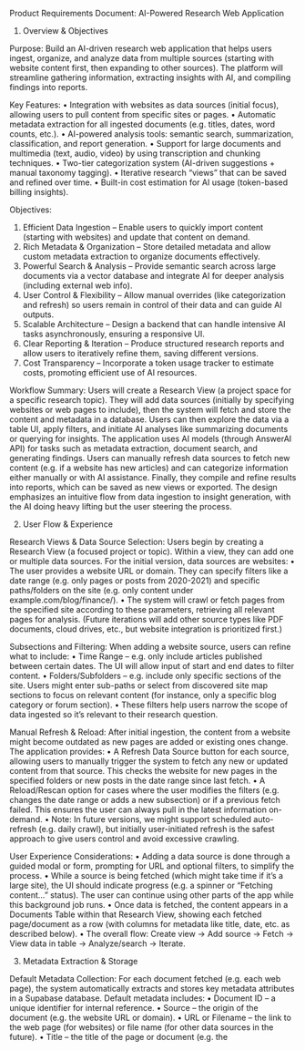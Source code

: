 Product Requirements Document: AI-Powered Research Web Application

1. Overview & Objectives

Purpose: Build an AI-driven research web application that helps users ingest, organize, and analyze data from multiple sources (starting with website content first, then expanding to other sources). The platform will streamline gathering information, extracting insights with AI, and compiling findings into reports.

Key Features:
• Integration with websites as data sources (initial focus), allowing users to pull content from specific sites or pages.
• Automatic metadata extraction for all ingested documents (e.g. titles, dates, word counts, etc.).
• AI-powered analysis tools: semantic search, summarization, classification, and report generation.
• Support for large documents and multimedia (text, audio, video) by using transcription and chunking techniques.
• Two-tier categorization system (AI-driven suggestions + manual taxonomy tagging).
• Iterative research “views” that can be saved and refined over time.
• Built-in cost estimation for AI usage (token-based billing insights).

Objectives:

1.  Efficient Data Ingestion – Enable users to quickly import content (starting with websites) and update that content on demand.
2.  Rich Metadata & Organization – Store detailed metadata and allow custom metadata extraction to organize documents effectively.
3.  Powerful Search & Analysis – Provide semantic search across large documents via a vector database and integrate AI for deeper analysis (including external web info).
4.  User Control & Flexibility – Allow manual overrides (like categorization and refresh) so users remain in control of their data and can guide AI outputs.
5.  Scalable Architecture – Design a backend that can handle intensive AI tasks asynchronously, ensuring a responsive UI.
6.  Clear Reporting & Iteration – Produce structured research reports and allow users to iteratively refine them, saving different versions.
7.  Cost Transparency – Incorporate a token usage tracker to estimate costs, promoting efficient use of AI resources.

Workflow Summary: Users will create a Research View (a project space for a specific research topic). They will add data sources (initially by specifying websites or web pages to include), then the system will fetch and store the content and metadata in a database. Users can then explore the data via a table UI, apply filters, and initiate AI analyses like summarizing documents or querying for insights. The application uses AI models (through AnswerAI API) for tasks such as metadata extraction, document search, and generating findings. Users can manually refresh data sources to fetch new content (e.g. if a website has new articles) and can categorize information either manually or with AI assistance. Finally, they compile and refine results into reports, which can be saved as new views or exported. The design emphasizes an intuitive flow from data ingestion to insight generation, with the AI doing heavy lifting but the user steering the process.

2. User Flow & Experience

Research Views & Data Source Selection: Users begin by creating a Research View (a focused project or topic). Within a view, they can add one or multiple data sources. For the initial version, data sources are websites:
• The user provides a website URL or domain. They can specify filters like a date range (e.g. only pages or posts from 2020-2021) and specific paths/folders on the site (e.g. only content under example.com/blog/finance/).
• The system will crawl or fetch pages from the specified site according to these parameters, retrieving all relevant pages for analysis. (Future iterations will add other source types like PDF documents, cloud drives, etc., but website integration is prioritized first.)

Subsections and Filtering: When adding a website source, users can refine what to include:
• Time Range – e.g. only include articles published between certain dates. The UI will allow input of start and end dates to filter content.
• Folders/Subfolders – e.g. include only specific sections of the site. Users might enter sub-paths or select from discovered site map sections to focus on relevant content (for instance, only a specific blog category or forum section).
• These filters help users narrow the scope of data ingested so it’s relevant to their research question.

Manual Refresh & Reload: After initial ingestion, the content from a website might become outdated as new pages are added or existing ones change. The application provides:
• A Refresh Data Source button for each source, allowing users to manually trigger the system to fetch any new or updated content from that source. This checks the website for new pages in the specified folders or new posts in the date range since last fetch.
• A Reload/Rescan option for cases where the user modifies the filters (e.g. changes the date range or adds a new subsection) or if a previous fetch failed. This ensures the user can always pull in the latest information on-demand.
• Note: In future versions, we might support scheduled auto-refresh (e.g. daily crawl), but initially user-initiated refresh is the safest approach to give users control and avoid excessive crawling.

User Experience Considerations:
• Adding a data source is done through a guided modal or form, prompting for URL and optional filters, to simplify the process.
• While a source is being fetched (which might take time if it’s a large site), the UI should indicate progress (e.g. a spinner or “Fetching content…” status). The user can continue using other parts of the app while this background job runs.
• Once data is fetched, the content appears in a Documents Table within that Research View, showing each fetched page/document as a row (with columns for metadata like title, date, etc. as described below).
• The overall flow: Create view -> Add source -> Fetch -> View data in table -> Analyze/search -> Iterate.

3. Metadata Extraction & Storage

Default Metadata Collection: For each document fetched (e.g. each web page), the system automatically extracts and stores key metadata attributes in a Supabase database. Default metadata includes:
• Document ID – a unique identifier for internal reference.
• Source – the origin of the document (e.g. the website URL or domain).
• URL or Filename – the link to the web page (for websites) or file name (for other data sources in the future).
• Title – the title of the page or document (e.g. the <title> of an HTML page, or document title if available).
• Author (if applicable) – for websites, if the page has an author or byline, capture it.
• Publication/Modified Date – the date the content was published or last updated (for web pages, from metadata or page content if available).
• Content Summary (Brief) – possibly a first few lines or autogenerated short summary of the content for quick reference.
• Token Count / Word Count – size of the content in terms of tokens (for AI processing) or words, useful to estimate processing cost and search performance.
• File Type – type of content (HTML page, PDF, audio file, etc. – though initial phase is mostly HTML/text from websites).
• Status – ingestion status (e.g. successfully fetched, pending, error).

All this metadata is stored in a Supabase Postgres database in a Documents table (or similar), with columns corresponding to the above. Supabase is chosen as it provides easy integration, real-time capabilities, and can later incorporate vector search via extensions if needed. Storing metadata in a structured way allows users to filter and sort documents easily in the UI (e.g. sort by date, filter by author, etc.).

Full Content Storage: The actual content of each document (the text of the web page, transcript of an audio, etc.) will also be stored for analysis. Depending on size, content can be stored in the database (text column) or in an associated storage (like Supabase storage or S3) with a reference in the DB. This ensures AI analysis can retrieve the full text when needed. Large content may be split for vector indexing (see Section 4), but the raw content is preserved in original form as well.

Custom Metadata Columns (AI-augmented): The application allows users to define additional metadata fields to be filled by AI:
• Users can “Add Column” in the documents table for a specific research view. When adding, they choose either a predefined prompt or enter a custom AI prompt that tells the AI what to extract or compute for each document.
• Predefined Metadata Prompts: The app will offer a set of common extractions. For example: “Summary” (a one-paragraph summary of the document), “Key Topics” (a list of main topics or keywords), “Sentiment” (overall sentiment or tone of the document), “Important Names/Entities” (people, organizations mentioned), etc. Selecting one of these will populate a new column (e.g. “Summary”) and the system will use the AnswerAI API to generate that for each document.
• Custom Prompt Column: The user can input any question or instruction, such as “What is the main argument of this article?” or “Extract any statistics or numbers mentioned.” This prompt will be run on each document, and the result will be stored in the new column for that document.
• The AI processing for these columns is done asynchronously (especially if many documents). When initiated, a job is queued to process each document with the given prompt. As results come in, they populate the table. The UI should indicate which ones are complete or if any failed.
• The new metadata is also saved in the database (likely a separate table or JSONB field referencing the document, or adding a dynamic column via Supabase if schema allows). Each research view could have its own context for custom columns.

Data Model Considerations:
• A possible schema: Tables for ResearchViews, Documents, MetadataFields (for custom columns definitions), and MetadataValues (document ID x field ID -> value).
• Supabase’s real-time feature can notify the frontend as metadata extraction jobs fill in values, so the table updates live for the user, enhancing UX.
• Ensure the metadata extraction uses token limits wisely (e.g. if a document is very large, use the vector search or summarization in parts rather than feed the whole doc at once to the model for a summary).
• The system should also track when each metadata field was last updated for a document (so if content changes or prompt changes, user can refresh that field for a doc as needed).

4. Document Processing & Search

Handling Large Documents: Some web pages or documents might be very large (or transcripts of hour-long videos can be tens of thousands of words). To enable efficient search and analysis:
• The system will chunk large documents into smaller pieces. For example, split the text into chunks of up to ~500 tokens (or another optimal size, such as splitting by paragraphs or subheadings while respecting a token limit) with some overlap between chunks to preserve context.
• Each chunk will be embedded as a vector (using an embedding model via the AnswerAI API, likely using OpenAI embeddings or similar) and stored in a Vector Database. We can use Supabase’s PostgreSQL with the PGVector extension (since we are already using Supabase) or an external vector store (like Pinecone or Weaviate) if needed. The vector DB will allow similarity search to quickly find relevant chunks of text in response to queries.
• By storing embeddings, the application can perform semantic search: the user’s query or prompt can be converted to a vector and compared with all document chunk vectors to retrieve the most relevant pieces regardless of exact keyword match.
• The vector index storage will include references back to the source document and chunk position, so we can always retrieve the full context or highlight where in the document a result came from.

Efficient Search Mechanism: When a user searches within their research view (either via a search bar to find documents or as part of an AI prompt):
• If the dataset is small and documents are short, a simple full-text search on the content can be done directly in the database (Supabase full-text search) for keywords.
• If the dataset is large or user asks a semantic question (not just exact keywords), the system will use the vector similarity search. For example, if user asks “What are the key findings about climate change mentioned?” the app will:

1.  Embed the query using the same embedding model.
2.  Query the vector DB for top N most similar chunks across all documents.
3.  Fetch those chunks and possibly the metadata (like document titles).
4.  Feed them into the AnswerAI model to synthesize an answer or highlight those relevant parts to the user.
    • This approach ensures even if wording differs, relevant content can be found. It’s a best practice for Retrieval-Augmented Generation, where the AI uses retrieved data to answer questions.

Audio/Video Processing: The application supports uploading or linking audio and video files for analysis (though these might come in future phases after websites). When such a file is added as a data source:
• The backend uses an AI transcription service (via AnswerAI API, possibly using models like OpenAI Whisper or others) to convert speech to text. For video, it may extract audio first then transcribe.
• The transcription text is stored as the content of a document in the database (with metadata like duration, possibly speaker info if available).
• That text can then be chunked and indexed just like any text document for search and analysis.
• Metadata for media files will include things like duration, file size, etc., and possibly a link to the original file (if stored).
• If the media is very long, the transcription itself may be segmented (some transcription models segment by time). We ensure to handle assembling or chunking the transcript properly for indexing.
• This allows users to include podcasts, interviews, webinars, etc., as part of their research data sources, all converted to text for uniform analysis.

Taxonomy Categorization (Two-Layer Approach): Organizing documents by topics or categories is crucial for research. The app provides a two-layer categorization system combining AI and user input:
• Layer 1: AI-Driven Categorization – The system can automatically classify documents into broad categories or topics using AI. For example, it could label each document with topics like “Finance”, “Health”, “Politics”, etc., based on content. This could be done with a classification model or by using the embedding to cluster documents and label clusters. The categories could be generic or even custom if the user provides a taxonomy. If the user has no custom taxonomy, the AI might still suggest some thematic labels for each doc.
• Layer 2: Manual (User) Categorization – Users can define their own taxonomy: e.g., they may create categories or tags relevant to their project (like “Climate Change”, “Renewable Energy”, “Policy Review”, etc.). They can then manually assign documents to one or multiple of these categories or tags.
• The UI will allow users to tag a document or move it into a category folder within the research view. This manual layer ensures user-defined organization and corrections (for example, if AI categorization is wrong, the user can change it).
• Two-Layer Integration: These layers work in tandem. The AI’s suggestions can be presented to the user (like a recommended tag or category for a document). The user can accept these suggestions or adjust them. In essence, AI does an initial pass to help sort content, and the user refines it. We maintain separate fields for AI category and final category so we know which is which.
• Example: AI might tag an article as “Technology > AI” based on its content (two-level: main category Technology, subcategory AI). The user’s defined taxonomy might have a category “Emerging Tech” which overlaps. The user can then decide to tag it as “Emerging Tech” manually. The system could also learn from this feedback to improve future suggestions (future enhancement).
• All category information is stored (e.g. a Category or Tags table, linking documents to categories). This then allows filtering the documents by category in the UI or including categories in the metadata display.

Search & Filter by Category: With taxonomy in place, the search interface will allow filtering results by these categories (e.g. only search within “Renewable Energy” tagged docs). This further improves the relevance of analysis when users want to focus on a subset of data.

In summary, the document processing component ensures that all forms of content (text or media) are converted into a searchable text format, indexed for quick retrieval, and classified for organization. This lays the groundwork for the AI analysis features that follow.

5. Web Search & AI Analysis

Beyond just searching the user’s ingested data, the application leverages AI to analyze documents and even find external information:

AI-Driven Document Analysis (Prompts): Users can ask questions or request analyses of their data using natural language prompts. There will be two modes for this:
• Predefined Analysis Prompts: Quick actions like “Summarize this document”, “List key takeaways”, “What are the pros and cons discussed?”, “Identify any open questions or missing information.” These could appear as buttons or menu options when viewing a document or selecting multiple documents. Choosing one runs the corresponding prompt on the selected content via the AnswerAI API and returns the result (e.g. a summary).
• Freeform Prompt: A text input (like a chat box or query bar) where the user can type any question or command, such as “Compare the viewpoints of all these articles on climate policy” or “Find any conflicting facts between Document A and Document B.” The user can specify scope if needed (all documents, a subset, or a single doc context).
• The system will interpret the prompt and decide how to answer. For a single-document prompt (like summarizing one article), it’s straightforward: feed that document (or its relevant chunks) to the LLM with the instruction. For a multi-document query (like comparative questions or broad topics), the system may perform a search across the document set (using the vector search described) to find relevant info from each, then combine them in the prompt to the LLM to synthesize an answer.
• Results are displayed either in a modal or in a dedicated “AI Analysis” panel. The answer might include direct answers, aggregated information, or even citations/reference to document titles or sections if possible to increase trust.

Incorporating Whole Web Search: Sometimes the user’s dataset might not have all the information needed. The app provides an option to search the entire web to complement the research:
• Users can toggle or choose to “Include Web Search” for a given prompt. When enabled, the application will use an external search API (e.g. call a search engine API like Bing Web Search or Google API) with the user’s query or a derived query.
• The top results from the web can be fetched (if accessible via scraping or API) and then processed similarly by the AI. For example, if the user asks a question that their documents can’t answer fully, the system might fetch a few relevant web pages or Wikipedia entries, then have the AI integrate that information into the answer.
• The UI should clearly indicate when external information is used (to differentiate between the user’s own sources vs. external knowledge). Perhaps by listing external sources or footnotes in the answer.
• This feature essentially turns the app into a research assistant that not only analyzes the provided documents but also can discover new information live from the internet to ensure comprehensive answers.
• Use Case: The user is researching “electric vehicle adoption in Europe” and has some reports ingested. They ask a question that isn’t fully covered in those reports, like “What were the EV adoption rates in 2022 in Germany?”. The app doesn’t find it in the documents, so it web-searches, finds a statistic on a relevant website, and presents the answer including that stat, possibly citing the source.

Combined Workflow: The user might use a mix of these features in one session. They could filter documents to a category, then ask a freeform question about that subset, then decide to include web search to get more context, and then ask the AI to summarize everything found. The system should handle these smoothly:
• The prompt interface could allow selecting context (all data, current filtered data, a single doc).
• A checkbox or toggle for “search outside my data” which triggers the web search integration.

Performance Considerations:
• Because AI analysis (especially with web search) can be slow, these operations should also be handled asynchronously where possible. The UI might show a “Thinking…” indicator and then display the answer when ready.
• If multiple analyses are running (or user queues up questions), those should also go through the job queue on the backend to avoid blocking the server (see Backend section).
• It’s important to limit how much web content is pulled (maybe fetch top 3 results or so) to avoid excessive calls and cost. The PRD should note rate limiting or user usage limits for web searches if needed.

In summary, the AI Analysis feature is the core intelligence of the app: it leverages both the user’s curated dataset and the vast knowledge on the web to answer complex questions and provide insights, functioning like an AI research assistant. The user is empowered to ask anything and receive synthesized answers with context from both their data and external sources.

6. Billing Mechanism

Since the application uses AI APIs (via AnswerAI) which likely incur costs per token or per request, a transparent billing and usage mechanism is required:

Token Usage Tracking: Every time the system calls an AI service (for embedding, summarization, answering a prompt, etc.), it involves input tokens (tokens in the prompt + context) and output tokens (tokens in the response). The application will:
• Keep track of the number of tokens used for each operation. For example, if summarizing a document used 1500 input tokens and produced a 200-token summary, total 1700 tokens.
• Use known pricing rates (e.g. $0.00X per 1K tokens for the chosen model) to estimate the cost of that operation.
• Maintain a running total per user (or per research view) of tokens used and associated cost. This could be stored in a Usage table in Supabase, logging each action’s token count and timestamp.

Cost Estimation and Display:
• After an AI operation completes, the UI can show a small note like “Tokens used: 1,700 (~$0.0034)” for that action. This immediate feedback educates the user about the cost.
• There could be a Usage Dashboard or section in account settings where users can see their cumulative token usage and estimated charges over the billing period. This might include breakdowns by type of operation (embedding, QA, summarization) and by research view, helping them understand which activities cost the most.
• If the app has a pricing model (e.g. free tier with certain token limit, then pay-as-you-go), this system would enforce those limits. For example, warn or prevent new queries if the user exceeds their quota, or prompt to upgrade.

Billing Model Integration:
• In addition to just tracking, the PRD can plan for how actual billing is done. Perhaps integrate with Stripe or other billing provider if charging real money. However, at MVP it might suffice to track and display usage, without actual payments, just to validate the cost structure.
• Eventually, define plans: e.g. X tokens included per month, or charge per token usage. The mechanism here will ensure we can capture usage data needed to bill accurately.

Optimize to Reduce Cost:
• The design should encourage efficient use of tokens. For example, chunking and vector search means we send only relevant chunks to the LLM instead of entire documents, saving tokens.
• Reusing embeddings: store them so we don’t re-embed the same text repeatedly (e.g. if a user runs multiple queries on the same data, the embeddings are done once upfront).
• Perhaps allow users to choose a lower-cost model for certain tasks if appropriate (like use a smaller model for basic metadata extraction vs a larger model for complex Q&A).
• The PRD should note these as best practices to minimize unnecessary token consumption, which benefits both the user and the platform cost.

Accuracy of Estimation:
• Rely on the API’s response which often includes token counts (for OpenAI, the response returns usage info). Use that for precise logging.
• Since AnswerAI might abstract the actual model, ensure AnswerAI API returns or can be queried for token usage per request to log accurately.
• If AnswerAI does not provide exact tokens, we might estimate based on input size and output length, but exact is preferred.

By implementing a billing/usage mechanism from the start, users will trust the platform as they can see how the AI usage translates to cost. It also lays the groundwork for monetization of the app in a fair and transparent way.

7. Report Generation

A core outcome of research is the ability to compile findings into a coherent report. The application will assist in generating and refining reports using AI:

AI-Generated Draft Reports:
• Users can initiate a “Generate Report” action for a research view (or for a selection of documents). This will prompt the AnswerAI to create a structured report of the findings.
• The report might include an Introduction, Summary of Key Points, Detailed Findings per sub-topic, and Conclusion/Recommendations. We can instruct the AI on a template or desired structure so the output is well-organized (e.g. using markdown headings for sections).
• The content of the report is drawn from the analyzed data. For example, it may summarize each category of documents, highlight important insights, and even cite which documents these insights came from (if we program the prompt to do so, e.g., “According to [Document Title]…”).
• The result is a markdown-formatted text. Using markdown allows formatting like headings, bullet points, numbered lists, bold/italics, and even tables or blockquotes for references.

Markdown-to-React Editor (MC React):
• The generated report will be loaded into a markdown editor component on the frontend. This allows the content to be rendered nicely (with formatting) and also be editable by the user.
• MC React (which likely stands for a specific Markdown Editor in React) will let users tweak the AI-generated report. Users can correct inaccuracies, add their own commentary, or restructure as they see fit.
• The editor should support at least basic editing features and possibly have a preview mode. If MC React is not performing well with very large text, we might consider alternative markdown editors (ensuring we can handle potentially long reports).

Iterative Refinement & Multiple Views:
• The first AI-generated report might be a draft. Users can refine their research further: maybe ask additional AI questions or incorporate more sources, then generate a new report or update the existing one.
• To facilitate this, the application can allow saving reports as separate versions or views. For example, after the first report, the user might save it as “Initial Findings”. Then they do more analysis and generate another report, saving it as “Detailed Analysis”. They can either compare or simply keep them as milestones.
• Each saved report is tied to the research view but is a distinct object (e.g. stored in a Reports table with a reference to the research view and maybe a timestamp or version number).
• The UI might list saved reports for a project, and the user can open any of them in the editor. This encourages an iterative approach: research is rarely one-and-done, so users can revisit and refine their outputs.

Report Content and Structure:
• The PRD should ensure the AI report includes clear structure. Possibly default sections:
• Overview: high-level summary of what was analyzed and main conclusion.
• Methodology (optional): how the info was gathered (the sources used, possibly auto-generated list of data sources).
• Findings: could be broken down by themes or questions that were answered.
• Details/Evidence: maybe bullet points or sub-sections containing supporting facts or quotes from documents.
• Conclusion: wrap-up of insights or recommendations.
• We can let the user specify what kind of report they want as well (maybe choose “Summary Report” vs “Detailed Report”, or provide a custom prompt like “Generate a report focusing on comparing X and Y”).
• The AI needs to stay within the data the user has or clearly indicate when an insight is from external web info. If citing, perhaps it can cite by document title or a short identifier rather than external links (since the audience is the user themselves, they can cross-check with their data table).

Exporting:
• Though not explicitly asked, likely users will want to export the report (as PDF, Word, or at least copy the markdown). The PRD can mention that as a desirable capability: e.g. “The user can download the report as a markdown file or PDF for sharing.”
• We should ensure the formatting remains intact on export. Perhaps integrating a library for MD to PDF conversion or instruct user to copy.

All in all, the report generation feature turns the collected data and AI analyses into a tangible deliverable. It saves users time by giving a strong starting draft that they can then polish, rather than writing a report from scratch. The iterative saving of reports ensures their research progress is documented at each stage.

8. Frontend & UI Considerations

The user interface will be web-based (React likely), designed for clarity and performance, especially given the potentially large amount of data (many documents, long transcripts, etc.):

Technology & Framework:
• We will use Material UI (MUI) for the frontend component library to quickly build a consistent, responsive interface. MUI provides a robust grid system, form elements, modals, etc., and a default modern theme that can be customized.
• However, for certain components like tables that handle large data sets, default Material UI components might be slow. We will consider optimized solutions (either using MUI’s own virtualization features or alternative libraries) to maintain performance with potentially thousands of rows.

Documents Table with Infinite Scrolling:
• The central view inside a Research View is a table listing all documents (from all data sources added to that view, or filtered by source). This table will display columns for the metadata (as discussed in Section 3).
• Instead of traditional pagination, we plan to implement infinite scroll or virtualized scrolling for this table. This means as the user scrolls down, more rows load dynamically. This approach makes the UI feel seamless and handles large lists without memory issues by only rendering visible rows.
• If using Material UI, we could use the MUI DataGrid component which has a built-in virtualization for large data sets (especially in the Pro version). Alternatively, use react-window or react-virtualized for a custom table.
• Each row can have an expand/collapse to show the full content snippet or additional details if needed (like a preview of the document’s content, maybe first few lines, when clicked).

Filtering and Sorting:
• Above the table or as part of it, include filters: e.g. a search bar to filter by keyword in title, date range picker to filter by date, dropdown to filter by category or source.
• Material UI’s components like Autocomplete could be used for filtering tags or categories. Date picker for date filters.
• Sorting by columns (click column header to sort by date, title, etc.) should be enabled. If the data is too large to sort on frontend, sorting can be done via querying the backend (Supabase can handle sort in query).
• These filters should work in conjunction with the infinite scroll (i.e., when a filter is applied, reset the scroll and load filtered results).

Research View and Navigation:
• The app likely has a sidebar or a top menu listing the user’s Research Views (projects). They can switch between views or create a new one.
• Within a view, perhaps use a tab or section for “Documents”, “Analysis”, and “Reports”:
• Documents Tab: shows the data table and options to add sources, refresh, categorize, etc.
• Analysis Tab: could present the AI prompt interface (or this can be integrated in Documents view as well). Possibly where freeform queries and results are shown, maybe as a chat-like history.
• Reports Tab: lists saved reports and allows creating a new report from analysis.
• Alternatively, the analysis interface might be overlaid or in a sidebar, rather than a separate tab, to allow viewing documents and asking questions side by side. The exact UX can be refined in design phase, but we note that context should be easily accessible when analyzing (e.g., user might want to click a document from results to read full content).

Material UI Optimization:
• We will use Material UI for rapid development, but keep an eye on performance. This may involve:
• Using shouldComponentUpdate or memoization for components to avoid re-rendering the entire list when data updates (especially as real-time updates come in for metadata or categories).
• If needed, using the lighter-weight core of Material UI (e.g. just styling and minimal components) and implementing some custom solutions for heavy parts.
• Evaluate moving to a more performance-optimized UI library or grid if MUI proves slow with a lot of DOM nodes.
• Also consider load times: splitting code (lazy loading components for heavy features like the markdown editor or large dataset components so initial load is fast).

Markdown Report Editor UI:
• The report editor should be a large text area occupying most of the screen when in use, so the user can focus on it. It might be full-screen or in a panel.
• Show a preview mode (rendered markdown) and edit mode. Possibly side-by-side or toggle. This helps users see the formatted output as it would appear.
• Support basic controls (bold, italic, bullet list, etc.) via either buttons or keyboard shortcuts, to make editing easier for those not familiar with Markdown syntax.

Responsive Design:
• The application will be primarily desktop-focused (research tasks are easier on a larger screen), but we will ensure the layout is responsive to at least be usable on a tablet. On mobile, due to complexity, it might be read-only or limited functionality (not a priority, but using MUI’s responsive grid and flexbox will help).
• Keep modals and panels within screen bounds, and tables should scroll within their container on smaller screens.

Feedback & Notifications:
• Provide visual feedback for background operations: e.g. when a job is queued (like fetching a website or running an AI analysis), show a small notification or status indicator (maybe an icon or message in a corner, or an entry in a “notifications” list) so the user knows it’s in progress.
• When a job completes, e.g. “New documents fetched from [source]” or “Report generation complete”, show a notification toast. This ties into the backend’s ability to notify (discussed in the Backend section).
• If an error occurs (e.g. failed to fetch a site or AI prompt failed), show an error message with details and guidance (like “Fetching failed: 404 not found” or “AI analysis failed: exceeded token limit; try a shorter prompt or smaller scope”).

By focusing on a clean, data-centric UI with good performance practices, the front end will handle complex data without overwhelming the user. Material UI will speed up development, but we remain open to optimizations or custom components for heavy data views.

9. Backend Architecture

The backend of the application will be the workhorse that handles data ingestion, AI processing via AnswerAI, and orchestrates the various tasks. Key aspects:

Node.js Server:
• The backend will be built with Node.js (using a framework like Express or NestJS for structured development). Node is chosen for its JavaScript consistency with the frontend and robust ecosystem (and possibly because AnswerAI API usage via HTTP fits well).
• It will expose RESTful APIs (or GraphQL) for the frontend to perform actions: create research view, add data source, get documents, initiate analysis, etc. Many of these endpoints will not produce an immediate final result but rather trigger background processing.

Queuing Mechanism:
• A Job Queue system will be implemented to handle long-running or resource-intensive tasks asynchronously. This prevents blocking the main Node event loop and allows scaling workers if needed.
• Likely use a library like BullMQ (Redis-backed) or RabbitMQ/Cloud task queues. For simplicity and reliability, something like Bull (with Redis) can manage job scheduling, retries, and status tracking.
• Types of jobs that will go through the queue:
• Website crawl/fetch job (for each data source added or on refresh).
• Document processing jobs (e.g. chunking and embedding a large document).
• Metadata extraction jobs (for custom AI prompt columns, potentially one job per document or batched per view).
• AI analysis jobs (like generating a report or answering a question, though these might also be handled in real-time if quick, but heavy ones can be queued).
• Transcription jobs (audio/video to text).
• Each job will have associated data (e.g. which research view, source, or document it pertains to) and once finished, will update the database with results.

Notification & Real-time Updates:
• The backend will send updates to the client when jobs complete. There are a couple of approaches:
• Polling: The frontend could periodically poll an API for job status, but this is less efficient.
• WebSocket / Real-time: Use WebSockets or Supabase’s realtime (which is based on Postgres LISTEN/NOTIFY) to push notifications. Supabase can trigger a realtime event when a certain table is updated (for example, when new documents are inserted after a crawl, or when a metadata field is updated). The frontend, subscribed to these, can then show notifications or update the UI.
• We can also integrate a direct WebSocket in Node for custom messages if needed (especially for things like progress percentage updates).
• The user should be informed of completion without manual refresh. E.g., after clicking “Generate Report”, they see a “Generating…” status. When done, the UI automatically shows the report or a notification pops up “Report ready, click here to view.”

AnswerAI Integration:
• AnswerAI is the dedicated service for AI tasks. The backend will act as a client to this service. All AI-related functionality is requested via AnswerAI’s API:
• E.g., POST /answerai/v1/embedding with text to get an embedding vector.
• POST /answerai/v1/completion with a prompt to get a completion (for summarization, Q&A, etc.).
• POST /answerai/v1/transcribe with an audio file or link for transcription.
• The PRD should specify that the AnswerAI API endpoints and expected parameters/formats need to be defined (or align with known ones like OpenAI).
• The Node backend will maintain API keys or auth for AnswerAI and handle errors (like rate limits, timeouts).
• Importantly, calls to AnswerAI might themselves be slow (especially large content or complex prompts), so those calls should generally be done within the queued jobs context (so as not to tie up an HTTP request). For instance, when user asks a question via the UI, the front end might call a “ask question” endpoint. The Node backend could either handle it synchronously if it’s small or spawn a job if it expects a delay. A design decision: for interactive queries, maybe do it synchronously up to a certain complexity; for heavy tasks like “analyze hundreds of docs”, definitely queue it.

Database – Supabase:
• Supabase is essentially a managed Postgres with extras. We will use it as the primary data store for:
• User accounts and auth (Supabase Auth can manage user sign-up/login if we choose).
• Research views, documents, metadata, categories, and usage logs (billing).
• Possibly store embeddings either in a separate table or as vector columns in the documents table (with the PGVector extension enabled for similarity search).
• We should plan database schemas for each main entity, as mentioned:
• users (if not already by Supabase Auth).
• research_views (id, user_id, name, description, created_at, etc.).
• sources (id, research_view_id, type [website/file], details like URL, filters JSON, last_fetched_at, etc.).
• documents (id, source_id, title, content, metadata fields like date, author, token_count, category_ai, category_user, etc., and a vector column for embedding if using PGVector).
• metadata_fields and metadata_values for custom fields as described, unless we store custom extractions directly in documents as JSON.
• categories or tags (id, research_view_id, name, maybe hierarchy if nested).
• linking table for document-category assignment if many-to-many.
• jobs (id, type, status, progress, etc., or rely on queue system for that).
• usage_logs (id, user_id, timestamp, action_type, tokens_used, cost_estimate).
• Ensure indices on common query fields (like date, title, category, vector, etc.) for performance.

Scalability & Performance:
• Because heavy tasks are offloaded to the queue, the Node server can remain responsive to user interactions (like listing documents, which is a DB query, or adding a source which just enqueues work).
• If volume grows, we can run multiple worker processes for the queue, possibly across multiple servers, to handle tasks in parallel. The design should allow horizontal scaling: e.g. the queue is backed by Redis which workers share.
• The AnswerAI might be the bottleneck if it has rate limits – we may need to queue requests to it to avoid hitting limits or use multiple API keys or instances if needed.
• For the web crawling (website integration): if a user adds a very large website, crawling could be intensive. We might implement it in stages (like only fetch a certain number of pages per minute) or respect robots.txt. The PRD should note being mindful of not overloading external sites (perhaps integrate a polite crawling library or API).
• Caching: If the same document is fetched again (e.g. user refreshes but content unchanged), we should avoid reprocessing everything from scratch. We can use ETags or last-modified for HTTP requests to see if a page changed, and only update if needed. This reduces redundant work and token usage for re-embedding unchanged text, etc.

Error Handling & Logging:
• The backend should log errors from any job (to a file or monitoring service). If a job fails, mark it failed and notify the user gracefully.
• For example, if crawling a site fails due to network issues, record that and allow the user to retry. If AnswerAI returns an error (e.g. prompt too long or content not allowed), show a user-friendly message.
• In the PRD, emphasize robust error messaging so users know if something went wrong and what to do (like adjust a prompt or try again later).

Security:
• Ensure that users’ data is isolated: a user can only access documents of their own research views (enforce with row-level security if using Supabase Auth, or by always filtering by user_id).
• API keys for AnswerAI and any other third-party should be securely stored (not exposed to frontend).
• When integrating web search or crawling, beware of malicious content. Possibly sanitize or limit what HTML is stored or executed (we likely store as text, which is fine).
• If user uploads files, check file types and size to avoid abuse.

With this backend architecture, the system will be maintainable and scalable: Node for orchestration, a queue for heavy lifting, Supabase for data, and AnswerAI for the complex AI computations. The separation ensures each part can be optimized or scaled independently (for instance, we could scale up the vector DB if needed, or replace AnswerAI with another service without changing the frontend).

10. Development Phases & Milestones

To ensure efficient execution, the development will be broken down into phases and small tasks (micro-steps). Each task is intended to be accomplishable in 30 minutes to 1 hour, with clear acceptance criteria. Below are the planned phases and example tasks:

Phase 1: Project Setup & Foundations
• Task 1.1: Repository Setup – Create the project structure for frontend (React) and backend (Node). Initialize version control.
Acceptance Criteria: Repo is initialized, running a basic “Hello World” front page and server responds on a test endpoint.
• Task 1.2: Supabase Integration – Set up Supabase project, connect the Node backend to the database.
Acceptance Criteria: Backend can successfully read/write to a test table in Supabase (verify by creating a dummy entry and reading it).
• Task 1.3: Basic Auth (Optional initial) – Integrate user authentication using Supabase Auth or a simple email/password for now.
Acceptance Criteria: User can sign up, login, and the JWT or session token is recognized by backend (basic protected route test).

Phase 2: Data Source Ingestion (Websites first)
• Task 2.1: Add Data Source UI – Create frontend form/modal to add a website URL and optional filters (date range, sub-path).
Acceptance Criteria: User can open “Add Source” dialog, input URL and filters, and submit; the data is sent to backend.
• Task 2.2: Data Source API & DB – Implement backend endpoint to receive new source details, save in sources table, and enqueue a crawl job.
Acceptance Criteria: After frontend submission, a new row appears in sources with correct info, and a crawl job is created (log/console indicates job queued).
• Task 2.3: Basic Crawler Job – Implement a simple crawler that fetches a given URL (and maybe a couple of links) just to test pipeline.
Acceptance Criteria: When job runs, it fetches the URL content, creates a documents entry with title and content snippet.
• Task 2.4: Store Metadata – Parse fetched page for title, date (if available), word count, etc., and store in documents table.
Acceptance Criteria: The documents entry for a fetched page has the title, URL, date (if found) and content text stored.
• Task 2.5: Frontend Document List – Display the list of documents in a table for the research view.
Acceptance Criteria: After adding a source and completion of crawl, the user sees a table with at least “Title” and “Source/URL” and “Date” columns populated for each fetched page.

Phase 3: Metadata & Custom Fields
• Task 3.1: Default Metadata Columns – Extend the documents table in the UI to show all default metadata (token count, author, etc.). Style it with Material UI Table.
Acceptance Criteria: Table columns for Title, Date, Source, Word Count, etc., are visible and correctly filled for each document.
• Task 3.2: Add Column UI – Implement UI control to add a new metadata column. This opens a dialog to choose predefined prompts (dropdown) or enter custom prompt text.
Acceptance Criteria: User can open “Add Metadata Column” dialog, see a list of predefined options and an input for custom prompt.
• Task 3.3: Backend for Metadata Column – When a new column is added, create a metadata_fields entry and for each document in the view, enqueue an AI extraction job.
Acceptance Criteria: On adding, database has new field entry (with prompt stored). Jobs are created for each document (verify via logs or a job table).
• Task 3.4: AI Extraction Job – Implement worker job that takes a document and a prompt, calls AnswerAI to get a result, and stores it.
Acceptance Criteria: For a sample document and prompt “Summarize”, the job returns a summary text and saves it to a metadata_values table (or document’s JSON field).
• Task 3.5: Display Custom Metadata – Front end listens for job completions or periodically refreshes to get updated metadata values and shows them in the new column.
Acceptance Criteria: After a short wait, the new column cells populate with AI-generated data for each document. If a value is not ready, show a loading indicator or placeholder.

Phase 4: Document Search & Vector Index
• Task 4.1: Integrate Embedding Model – Set up AnswerAI API call for obtaining text embeddings (for now, possibly use a dummy or a real model if available).
Acceptance Criteria: A function exists to send text and receive an embedding vector (array of numbers). Test with a sample sentence.
• Task 4.2: Create Vector Index – Design a table or use PGVector in Supabase for storing embeddings. Modify the crawler job to also create embeddings for each document or chunk.
Acceptance Criteria: After crawling a page, its embedding (or chunk embeddings) are stored in the DB. Confirm we can query that table and see vectors.
• Task 4.3: Chunking Large Docs – Implement logic to split documents that exceed a certain length into chunks, and embed each chunk separately.
Acceptance Criteria: Given a long text (simulate with lorem ipsum), the code splits into e.g. ~500-token segments, and stores multiple entries for one document. Document table or a separate index table records chunk references.
• Task 4.4: Search API Backend – Create an API endpoint for search queries. If a query string is received, embed the query, perform a vector similarity search in the DB, and return top matching documents/chunks.
Acceptance Criteria: Using an API client or frontend, send a search term. The response returns a list of document IDs and snippets ranked by relevance (which include documents that have similar content to the query).
• Task 4.5: Search UI – Add a search bar in the frontend. On enter, call the search API and display results (maybe highlight documents in the table or show a separate results list). Allow filtering by category if possible.
Acceptance Criteria: User types “climate change” in search bar, hits enter, and sees a list of relevant documents or the table filters to those documents. The search finds matches even if the exact words differ (semantic match test).

Phase 5: Taxonomy & Categorization
• Task 5.1: Category Model & UI – Implement ability to create categories/tags in a research view. Provide a UI (maybe a sidebar) to add a new category name (and optional parent if hierarchy).
Acceptance Criteria: User can create categories “Tech” and “Health”. These appear in a category list UI.
• Task 5.2: Assign Categories (Manual) – Allow user to assign a document to one or multiple categories (maybe via multi-select in each row or drag-drop to category).
Acceptance Criteria: The user selects a document row, chooses category “Tech”. The document’s category_user field updates in DB, and UI indicates the assignment (e.g. a category label on the row).
• Task 5.3: AI Category Suggestion – During document ingestion or via a separate job, run AI classification to suggest a category for each document. Store suggestion in a field (category_ai).
Acceptance Criteria: After ingestion, documents have a category_ai value (like a label). Perhaps log or display this as a faded tag on each row.
• Task 5.4: Category Two-Layer Display – Differentiate between AI-suggested category and user category in the UI. Maybe show AI category in italics until user confirms or overrides.
Acceptance Criteria: If a document has category_ai “Health” and user has not set anything, show “Health (Suggested)”. If user assigns their own, show that instead or alongside.
• Task 5.5: Filter by Category – Implement front end controls to filter the document list by selected category.
Acceptance Criteria: Clicking on “Tech” category filters the table to only documents in Tech (either by user or AI category, possibly allow choosing which).

Phase 6: AI Q&A and Analysis Features
• Task 6.1: Predefined Prompt Actions – Add UI buttons (e.g. in each document row or on document view) for actions like “Summarize”. Hook these to call an API endpoint for that document and get result.
Acceptance Criteria: User clicks “Summarize” on a document, and a pop-up or side panel shows the summary after a moment.
• Task 6.2: Freeform Query API – Backend endpoint to handle an analysis query. It should accept a prompt and an optional scope (all docs or a subset), perform the logic: embed query, vector search, call AnswerAI to compose answer.
Acceptance Criteria: When called with a question like “What’s the main theme across all docs?”, the endpoint returns an answer string (for testing, maybe stub or simplified logic until fully implemented).
• Task 6.3: Freeform Query UI – Design a panel or chat interface where user can type a question. On submit, call the analysis API and then display the answer.
Acceptance Criteria: User enters a question, sees a loading indicator, then an AI-generated answer appears. They can scroll through or copy it.
• Task 6.4: Web Search Integration (API) – Extend the analysis logic to call a web search API if needed. For now, perhaps use a placeholder or a simple fetch from Wikipedia for known terms.
Acceptance Criteria: When a question clearly needs external info, the backend fetches something from the web. (Test case: ask a question unrelated to any document; see that the system attempts an external search.)
• Task 6.5: Web Search UI Option – Add a toggle or checkbox “Include web results” next to the query input.
Acceptance Criteria: If user checks it and asks a question, ensure the backend is receiving a flag to include external info (and for testing, perhaps returns additional data in the answer).

Phase 7: Billing & Token Tracking
• Task 7.1: Token Counting Hook – After each AnswerAI API call, capture the tokens used (input/output). If AnswerAI provides this, parse it; if not, estimate by input length.
Acceptance Criteria: Log output in console or DB for a test call: e.g. “Q&A used 1200 input, 200 output tokens.”
• Task 7.2: Usage Database – Create usage_logs table and a function to insert a record for each AI operation (user_id, type, tokens, cost, timestamp).
Acceptance Criteria: After running a few operations, the table has corresponding entries with correct token counts and calculated cost.
• Task 7.3: Display Usage – On frontend, perhaps in user profile or a footer, show total tokens used and cost for current session or project.
Acceptance Criteria: For example, a user profile page that shows “This month: 50,000 tokens (~$1.00)”.
• Task 7.4: Usage Warnings – If implementing limits, add a check before AI operations to see if user exceeds free quota.
Acceptance Criteria: If a test user has a quota of 1000 tokens and they attempt an action that would exceed it, the API returns an error and UI shows a warning like “Quota exceeded.”

Phase 8: Report Generation & Editing
• Task 8.1: Generate Report API – Backend endpoint that composes a report. For initial version, maybe just call AnswerAI with “Summarize everything” prompt.
Acceptance Criteria: Calling this endpoint returns a markdown text with multiple sections (validate structure exists, e.g. “# Summary” etc.).
• Task 8.2: Report Editor UI – Implement a page or modal to display the markdown output in an editor component (use a library or simple textarea that supports markdown).
Acceptance Criteria: After generation, the report text is visible with formatting. The user can toggle to edit mode and make changes (e.g. type text, add emphasis).
• Task 8.3: Save Report – Provide a “Save Report” button. This will take the current markdown content and save it to a reports table in the DB with a name and timestamp.
Acceptance Criteria: User edits the report and saves as “Initial Report”. It appears in the reports list (and DB entry created).
• Task 8.4: Reports List & Load – Allow multiple reports per view. Implement UI to list saved reports and open a selected one in the editor.
Acceptance Criteria: If two reports are saved, both are listed (by name and date). Clicking one loads its content back into the editor for viewing/editing.
• Task 8.5: Markdown to PDF Export (optional) – Integrate an export function to download the report.
Acceptance Criteria: When clicking export, a PDF or MD file is downloaded with the content (this task might take longer, so could be optional or future).

Phase 9: Frontend Refinements & Performance
• Task 9.1: Infinite Scroll Implementation – Replace simple table rendering with a virtualized list that only renders visible items.
Acceptance Criteria: Test with 1000+ dummy documents: scrolling remains smooth, and memory usage is controlled (verify not all 1000 DOM nodes present at once).
• Task 9.2: Table Filter Implementation – Hook up filters (search box, date filter UI) to actually filter data. Possibly send queries to backend or filter in-memory for small sets.
Acceptance Criteria: Entering a keyword filters the table to items whose title or other fields contain that substring (or semantic match if advanced).
• Task 9.3: UI Polishing – Apply consistent theming, ensure mobile responsiveness, add tooltips/help texts for icons, improve layout spacing.
Acceptance Criteria: Do a UI review and get sign-off that the app looks professional and works on different screen sizes (at least basic on mobile).
• Task 9.4: Testing & Bug Fixing – Write unit tests for critical functions (if time permits) and conduct manual testing for all features. Fix issues found.
Acceptance Criteria: All major use cases (adding source, seeing data, searching, analysis, report generation, etc.) have been tested and work without errors. Any known issues are documented for fix.

Phase 10: Deployment & Monitoring
• Task 10.1: Prepare Deployment – Dockerize the application or prepare it for deployment to a cloud service. Include environment configs for API keys.
Acceptance Criteria: App can be started via a single command or deployed on a staging environment. All services (frontend, backend, DB) connect properly.
• Task 10.2: Monitoring Setup – Integrate basic monitoring/logging (like Sentry for errors, or Supabase logging) to catch runtime errors in production.
Acceptance Criteria: Induce a test error; verify it’s logged to monitoring service.
• Task 10.3: Documentation & PRD Review – Finalize documentation for usage (user guide) and developer docs for the code (README). Ensure the implemented product aligns with this PRD.
Acceptance Criteria: README present with instructions, and a final check confirms each PRD feature is either implemented or planned in future phases.

Milestones & Checkpoints:
• After Phase 2, we should have a basic end-to-end flow: add a website and see a document appear. Milestone: Basic ingestion working.
• After Phase 4, the search functionality should be operational. Milestone: Semantic search working on ingested data.
• After Phase 6, the AI Q&A loop is complete (even if not fully polished). Milestone: User can ask questions and get answers from data.
• After Phase 8, the user can generate and save a report. Milestone: Research output generation ready.
• Phase 9 and 10 are polishing and deploying.

Each micro-task above is meant to be small enough to develop and test quickly, ensuring steady progress. Acceptance criteria ensure we know when a task is truly done. The development team should keep tasks small; if any task is estimated over 1 hour, consider breaking it down further. Regular checkpoints (after each phase or every few days) will be set to review progress against the PRD and adjust if needed.

By following these structured phases and micro-tasks, engineering can execute efficiently with clear goals, while maintaining the flexibility to adjust as we learn from each step. The result will be a robust, AI-powered research application built with best practices in mind for data ingestion and analysis.
